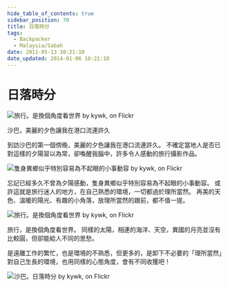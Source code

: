 ```yaml
---
hide_table_of_contents: true
sidebar_position: 70
title: 日落時分
tags:
  - Backpacker
  - Malaysia/Sabah
date: 2011-05-13 10:21:10
date_updated: 2014-01-06 10:21:10
---
```


日落時分
=======

![旅行。是換個角度看世界 by kywk, on Flickr](http://farm8.staticflickr.com/7137/7500214620_f1b2c65a6b_c.jpg)

沙巴，美麗的夕色讓我在港口流連許久

到訪沙巴的第一個傍晚，美麗的夕色讓我在港口流連許久。
不確定當地人是否已對這樣的夕陽習以為常，卻喚醒我腦中，許多令人感動的旅行攝影作品。

![隻身異鄉似乎特別容易為不起眼的小事動容 by kywk, on Flickr](http://farm8.staticflickr.com/7250/7500222984_d65ae6d265_c.jpg)

忘記已經多久不曾為夕陽感動，隻身異鄉似乎特別容易為不起眼的小事動容。
或許這就是旅行迷人的地方，在自己熟悉的環境，一切都過於理所當然。
再美的天色、溫暖的陽光、有趣的小角落，放理所當然的跟前，都不值一提。

![旅行。是換個角度看世界 by kywk, on Flickr](http://farm8.staticflickr.com/7116/7500217684_4dba630b3d_c.jpg)

旅行，是換個角度看世界。
同樣的太陽，相連的海洋、天空，異國的月亮並沒有比較圓，但卻能給人不同的思愁。

是遠離工作的繁忙，也是環境的不熟悉，但更多的，是卸下不必要的「理所當然」
對自己生長的環境，也用同樣的心態角度，會有不同收獲吧！

![沙巴。日落時分 by kywk, on Flickr](http://farm9.staticflickr.com/8010/7500226354_5a9c4c258d_c.jpg)

